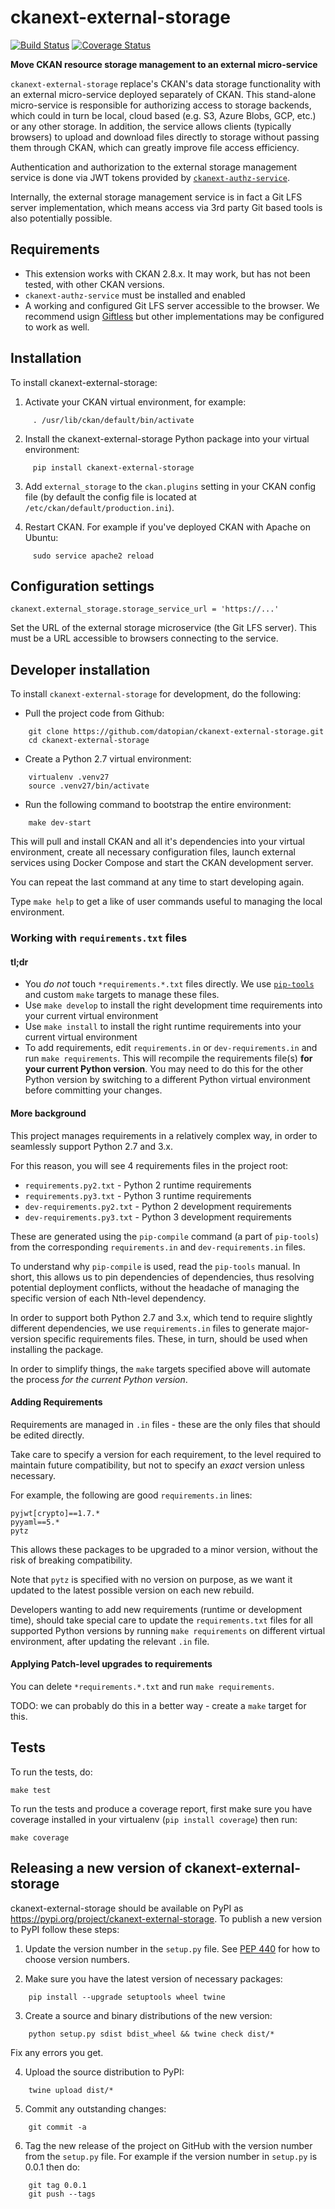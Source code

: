 ckanext-external-storage
========================
[![Build Status](https://travis-ci.org/datopian/ckanext-external-storage.svg?branch=master)](https://travis-ci.org/datopian/ckanext-external-storage)
[![Coverage Status](https://coveralls.io/repos/github/datopian/ckanext-external-storage/badge.svg?branch=master)](https://coveralls.io/github/datopian/ckanext-external-storage?branch=master)

**Move CKAN resource storage management to an external micro-service**

`ckanext-external-storage` replace's CKAN's data storage functionality 
with an external micro-service deployed separately of CKAN. This stand-alone
micro-service is responsible for authorizing access to storage backends,
which could in turn be local, cloud based (e.g. S3, Azure Blobs, GCP, etc.)
or any other storage. In addition, the service allows clients (typically
browsers) to upload and download files directly to storage without passing
them through CKAN, which can greatly improve file access efficiency.

Authentication and authorization to the external storage management service
is done via JWT tokens provided by 
[`ckanext-authz-service`](https://github.com/datopian/ckanext-authz-service).

Internally, the external storage management service is in fact a Git LFS server
implementation, which means access via 3rd party Git based tools is also 
potentially possible. 

Requirements
------------
* This extension works with CKAN 2.8.x. It may work, but has not been tested, 
with other CKAN versions.
* `ckanext-authz-service` must be installed and enabled
* A working and configured Git LFS server accessible to the browser. We 
recommend usign [Giftless](https://github.com/datopian/giftless) but other 
implementations may be configured to work as well.

Installation
------------

To install ckanext-external-storage:

1. Activate your CKAN virtual environment, for example:
```
     . /usr/lib/ckan/default/bin/activate
```

2. Install the ckanext-external-storage Python package into your virtual environment:
```
     pip install ckanext-external-storage
```

3. Add `external_storage` to the `ckan.plugins` setting in your CKAN
   config file (by default the config file is located at
   `/etc/ckan/default/production.ini`).

4. Restart CKAN. For example if you've deployed CKAN with Apache on Ubuntu:
```
     sudo service apache2 reload
```

Configuration settings
----------------------

`ckanext.external_storage.storage_service_url = 'https://...'`

Set the URL of the external storage microservice (the Git LFS server). This
must be a URL accessible to browsers connecting to the service. 


Developer installation
----------------------

To install `ckanext-external-storage` for development, do the following:

* Pull the project code from Github:

```
    git clone https://github.com/datopian/ckanext-external-storage.git
    cd ckanext-external-storage
``` 
* Create a Python 2.7 virtual environment:

```
    virtualenv .venv27
    source .venv27/bin/activate
```    
* Run the following command to bootstrap the entire environment:

```
    make dev-start
```    
This will pull and install CKAN and all it's dependencies into your virtual
environment, create all necessary configuration files, launch external services
using Docker Compose and start the CKAN development server.

You can repeat the last command at any time to start developing again. 

Type `make help` to get a like of user commands useful to managing the local
environment. 


### Working with `requirements.txt` files

#### tl;dr

* You *do not* touch `*requirements.*.txt` files directly. We use 
[`pip-tools`][1] and custom `make` targets to manage these files. 
* Use `make develop` to install the right development time requirements into your 
current virtual environment
* Use `make install` to install the right runtime requirements into your current
virtual environment
* To add requirements, edit `requirements.in` or `dev-requirements.in` and run
`make requirements`. This will recompile the requirements file(s) **for your 
current Python version**. You may need to do this for the other Python version
by switching to a different Python virtual environment before committing your 
changes. 
 
#### More background
This project manages requirements in a relatively complex way, in order to 
seamlessly support Python 2.7 and 3.x.

For this reason, you will see 4 requirements files in the project root:

* `requirements.py2.txt` - Python 2 runtime requirements 
* `requirements.py3.txt` - Python 3 runtime requirements 
* `dev-requirements.py2.txt` - Python 2 development requirements
* `dev-requirements.py3.txt` - Python 3 development requirements

These are generated using the `pip-compile` command (a part of `pip-tools`)
from the corresponding `requirements.in` and `dev-requirements.in` files. 

To understand why `pip-compile` is used, read the `pip-tools` manual. In 
short, this allows us to pin dependencies of dependencies, thus resolving 
potential deployment conflicts, without the headache of managing the specific
version of each Nth-level dependency. 

In order to support both Python 2.7 and 3.x, which tend to require slightly
different dependencies, we use `requirements.in` files to generate 
major-version specific requirements files. These, in turn, should be used
when installing the package. 

In order to simplify things, the `make` targets specified above will automate
the process *for the current Python version*. 

#### Adding Requirements

Requirements are managed in `.in` files - these are the only files that
should be edited directly. 

Take care to specify a version for each requirement, to the level required
to maintain future compatibility, but not to specify an *exact* version 
unless necessary. 

For example, the following are good `requirements.in` lines:

    pyjwt[crypto]==1.7.*
    pyyaml==5.*
    pytz
    
This allows these packages to be upgraded to a minor version, without the risk
of breaking compatibility. 

Note that `pytz` is specified with no version on purpose, as we want it updated
to the latest possible version on each new rebuild. 

Developers wanting to add new requirements (runtime or development time),
should take special care to update the `requirements.txt` files for all
supported Python versions by running `make requirements` on different
virtual environment, after updating the relevant `.in` file. 

#### Applying Patch-level upgrades to requirements

You can delete `*requirements.*.txt` and run `make requirements`. 

TODO: we can probably do this in a better way - create a `make` target
for this.  


Tests
-----

To run the tests, do:

    make test

To run the tests and produce a coverage report, first make sure you have
coverage installed in your virtualenv (``pip install coverage``) then run:

    make coverage

Releasing a new version of ckanext-external-storage
------------------------------------------------

ckanext-external-storage should be available on PyPI as https://pypi.org/project/ckanext-external-storage.
To publish a new version to PyPI follow these steps:

1. Update the version number in the `setup.py` file.
   See [PEP 440](http://legacy.python.org/dev/peps/pep-0440/#public-version-identifiers) 
   for how to choose version numbers.

2. Make sure you have the latest version of necessary packages:
```
    pip install --upgrade setuptools wheel twine
```

3. Create a source and binary distributions of the new version:
```
    python setup.py sdist bdist_wheel && twine check dist/*
```

   Fix any errors you get.

4. Upload the source distribution to PyPI:
```
    twine upload dist/*
```

5. Commit any outstanding changes:
```
    git commit -a
```

6. Tag the new release of the project on GitHub with the version number from
   the ``setup.py`` file. For example if the version number in ``setup.py`` is
   0.0.1 then do:
```
    git tag 0.0.1
    git push --tags
```


[1]: https://pypi.org/project/pip-tools/
